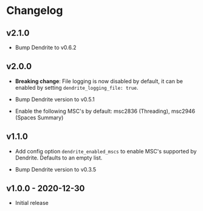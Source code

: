 # Changelog

## v2.1.0

* Bump Dendrite to v0.6.2

## v2.0.0

* **Breaking change**: File logging is now disabled by default, it can be enabled by setting
  `dendrite_logging_file: true`.

* Bump Dendrite version to v0.5.1

* Enable the following MSC's by default: msc2836 (Threading), msc2946 (Spaces Summary)

## v1.1.0

* Add config option `dendrite_enabled_mscs` to enable MSC's supported by Dendrite. Defaults to an empty list.

* Bump Dendrite version to v0.3.5

## v1.0.0 - 2020-12-30

* Initial release
